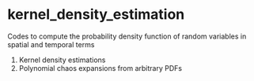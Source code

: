 # kernel_density_estimation
Codes to compute the probability density function of random variables in spatial and temporal terms
1. Kernel density estimations
2. Polynomial chaos expansions from arbitrary PDFs
